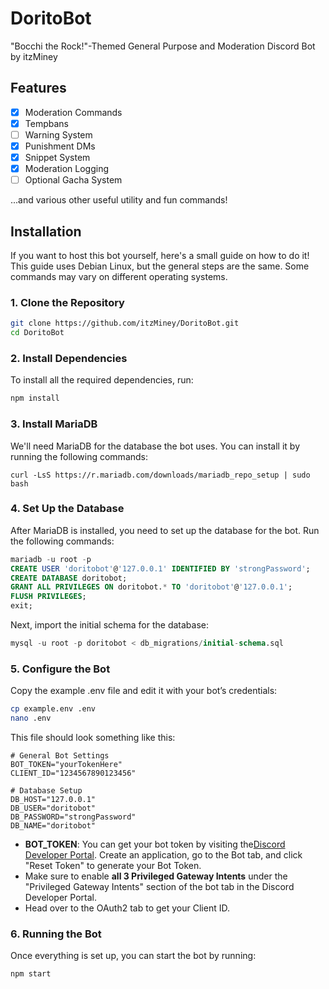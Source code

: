 # DoritoBot
"Bocchi the Rock!"-Themed General Purpose and Moderation Discord Bot by itzMiney

## Features
- [x] Moderation Commands
- [x] Tempbans
- [ ] Warning System
- [x] Punishment DMs
- [x] Snippet System
- [x] Moderation Logging
- [ ] Optional Gacha System

...and various other useful utility and fun commands!

## Installation
If you want to host this bot yourself, here's a small guide on how to do it! This guide uses Debian Linux, but the general steps are the same. Some commands may vary on different operating systems.

### 1. Clone the Repository
```sh
git clone https://github.com/itzMiney/DoritoBot.git
cd DoritoBot
```

### 2. Install Dependencies
To install all the required dependencies, run:
```sh
npm install
```

### 3. Install MariaDB
We'll need MariaDB for the database the bot uses. You can install it by running the following commands:
```
curl -LsS https://r.mariadb.com/downloads/mariadb_repo_setup | sudo bash
```

### 4. Set Up the Database
After MariaDB is installed, you need to set up the database for the bot. Run the following commands:
```sql
mariadb -u root -p
CREATE USER 'doritobot'@'127.0.0.1' IDENTIFIED BY 'strongPassword';
CREATE DATABASE doritobot;
GRANT ALL PRIVILEGES ON doritobot.* TO 'doritobot'@'127.0.0.1';
FLUSH PRIVILEGES;
exit;
```
Next, import the initial schema for the database:
```sql
mysql -u root -p doritobot < db_migrations/initial-schema.sql
```

### 5. Configure the Bot
Copy the example .env file and edit it with your bot’s credentials:
```sh
cp example.env .env
nano .env
```
This file should look something like this:
```env
# General Bot Settings
BOT_TOKEN="yourTokenHere"
CLIENT_ID="1234567890123456"

# Database Setup
DB_HOST="127.0.0.1"
DB_USER="doritobot"
DB_PASSWORD="strongPassword"
DB_NAME="doritobot"
```
- **BOT_TOKEN**: You can get your bot token by visiting the[Discord Developer Portal](https://discord.com/developers). Create an application, go to the Bot tab, and click "Reset Token" to generate your Bot Token.
- Make sure to enable **all 3 Privileged Gateway Intents** under the "Privileged Gateway Intents" section of the bot tab in the Discord Developer Portal.
- Head over to the OAuth2 tab to get your Client ID.

### 6. Running the Bot
Once everything is set up, you can start the bot by running:
```sh
npm start
```
